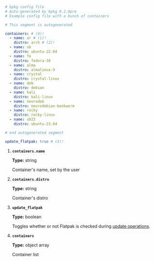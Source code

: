 <style>
:root {
  --md-tooltip-width: 250px;
}
</style>

```yaml title="bpkg.yaml"
# bpkg config file
# Auto-generated by bpkg 0.2.0pre
# Example config file with a bunch of containers

# This segment is autogenerated

containers: # (4)!
  - name: ar # (1)!
    distro: arch # (2)!
  - name: ub
    distro: ubuntu-22.04
  - name: fe
    distro: fedora-38
  - name: alma
    distro: almalinux-9
  - name: crystal
    distro: crystal-linux
  - name: deb
    distro: debian
  - name: kali
    distro: kali-linux
  - name: neurodeb
    distro: neurodebian-bookworm
  - name: rocky
    distro: rocky-linux
  - name: ub23
    distro: ubuntu-23.04

# end autogenerated segment

update_flatpak: true # (3)!
```


1.    **`containers.name`**
      
      **Type:** string

      Container's name, set by the user
    
2.    **`containers.distro`**
      
      **Type:** string

      Container's distro

3.    **`update_flatpak`**
      
      **Type:** boolean
    
      Toggles whether or not Flatpak is checked during [update operations](#update-packages).

4.    **`containers`**
      
      **Type:** object array

      Container list
